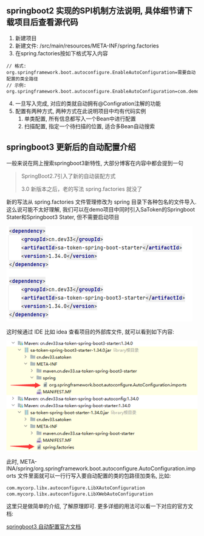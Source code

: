 ## springboot2 实现的SPI机制方法说明, 具体细节请下载项目后查看源代码
1. 新建项目
2. 新建文件: /src/main/resources/META-INF/spring.factories
3. 在spring.factories按如下格式写入内容
```
// 格式:
org.springframework.boot.autoconfigure.EnableAutoConfiguration=需要自动配置的类全路径
// 示例:
org.springframework.boot.autoconfigure.EnableAutoConfiguration=com.demo.config.Config
```
4. 一旦写入完成, 对应的类就自动拥有@Configration注解的功能
5. 配置有两种方式, 两种方式在此说明项目中均有代码实例
   1. 单类配置, 所有信息都写入一个Bean中进行配置
   2. 扫描配置, 指定一个待扫描的位置, 适合多Bean自动搜索
   

## springboot3 更新后的自动配置介绍
一般来说在网上搜索springboot3新特性, 大部分博客在内容中都会提到一句

> SpringBoot2.7引入了新的自动装配方式
> 
> 3.0 新版本之后，老的写法 spring.factories 就没了

新的写法从 spring.factories 文件管理修改为 spring 目录下各种包名的文件导入. 这么说可能不太好理解, 我们可以在demo项目中同时引入SaToken的Springboot Stater和Springboot3 Stater, 但不需要启动项目

![双启动依赖引入](./rely/1.png)

这时候通过 IDE 比如 idea 查看项目的外部库文件, 就可以看到如下内容:

![外部库截图](./rely/2.png)

此时, META-INA/spring/org.springframework.boot.autoconfigure.AutoConfiguration.imports 文件里面就可以一行行写入要自动配置的类的包路径加类名, 比如:

```
com.mycorp.libx.autoconfigure.LibXAutoConfiguration
com.mycorp.libx.autoconfigure.LibXWebAutoConfiguration
```


这里只是做简单的介绍, 了解原理即可. 更多详细的用法可以看一下对应的官方文档:

[springboot3 自动配置官方文档](https://docs.spring.io/spring-boot/docs/current/reference/html/features.html#features.developing-auto-configuration)
